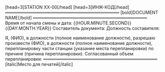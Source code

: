 [head=3]STATION XX-00[/head]
[head=3]ИНЖ-КОД[/head]
═════════════════════════════════════
[bold]DOCUMENT NAME[/bold]
═════════════════════════════════════
Время от начала смены и дата: {{HOUR.MINUTE.SECOND}} {{DAY.MONTH.YEAR}}
Составитель документа:
Должность составителя:

Я, (ФИО), в должности (полное наименование должности), разрешаю произвести (ФИО), в должности (полное наименование должности), перепланировку части станции (указание места перепланировки) по причине (причина перепланировки).
Согласованный объем перепланировки:
═════════════════════════════════════
[italic]Место для печатей[/italic]
